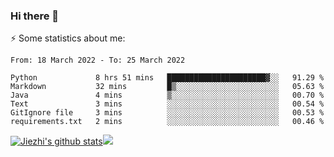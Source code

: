 ### Hi there 👋

⚡ Some statistics about me:


<!--START_SECTION:waka-->

```text
From: 18 March 2022 - To: 25 March 2022

Python             8 hrs 51 mins   ██████████████████████▓░░   91.29 %
Markdown           32 mins         █▒░░░░░░░░░░░░░░░░░░░░░░░   05.63 %
Java               4 mins          ▒░░░░░░░░░░░░░░░░░░░░░░░░   00.70 %
Text               3 mins          ░░░░░░░░░░░░░░░░░░░░░░░░░   00.54 %
GitIgnore file     3 mins          ░░░░░░░░░░░░░░░░░░░░░░░░░   00.53 %
requirements.txt   2 mins          ░░░░░░░░░░░░░░░░░░░░░░░░░   00.46 %
```

<!--END_SECTION:waka-->





[![Jiezhi's github stats](https://github-readme-stats.vercel.app/api?username=Jiezhi&show_icons=true)](https://github.com/Jiezhi/github-readme-stats)[![](https://stats.justsong.cn/api/leetcode/?username=Jiezhi)](https://leetcode.com/Jiezhi/) 
<!--
[![Top Langs](https://github-readme-stats.vercel.app/api/top-langs/?username=Jiezhi&hide=javascript,html)](https://github.com/Jiezhi/github-readme-stats)

**Jiezhi/Jiezhi** is a ✨ _special_ ✨ repository because its `README.md` (this file) appears on your GitHub profile.

Here are some ideas to get you started:

- 🔭 I’m currently working on ...
- 🌱 I’m currently learning ...
- 👯 I’m looking to collaborate on ...
- 🤔 I’m looking for help with ...
- 💬 Ask me about ...
- 📫 How to reach me: ...
- 😄 Pronouns: ...
- ⚡ Fun fact: ...
-->

